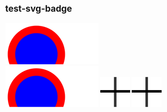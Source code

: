 # test-svg-badge
![](fsm.svg)
[<img src="fsm.svg">]()
![](discord2.svg)
[<img src="discord2.svg" onmouseover="this.src='fsm.svg'">]()
---

